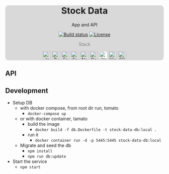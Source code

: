 <div align="center" style="background-color: rgb(149 150 150 / 35%); border-radius: 10px;">
  <h1>Stock Data</h1>
  <p>App and API</p>
  <a href="https://github.com/petarzarkov/stock-data/actions/"><img src="https://github.com/petarzarkov/stock-data/actions/workflows/build.yml/badge.svg?branch=main" alt="Build status"></a>
  <a href="https://github.com/petarzarkov/stock-data/blob/main/LICENSE"><img src="https://img.shields.io/github/license/petarzarkov/stock-data" alt="License"></a>
  <p style="color: gray;">Stack</p>
  <a href="https://www.javascript.com/"><img title="JavaScript" alt="JavaScript" width="26px" height="26px" src="https://github.com/get-icon/geticon/raw/master/icons/javascript.svg" /></a>
  <a href="https://www.typescriptlang.org/"><img title="Typescript" alt="Typescript" width="26px" height="26px" src="https://github.com/get-icon/geticon/raw/master/icons/typescript-icon.svg" /></a>
  <a href="https://www.fastify.io/"><img title="Fastify" alt="Fastify" width="26px" height="26px" src="https://www.fastify.io/images/favicon-32x32.1e22f0e774bc3cce.png" /></a>
  <a href="https://sequelize.org/"><img title="Sequelize" alt="Sequelize" width="26px" height="26px" src="https://sequelize.org/favicon.ico" /></a>
  <a href="https://nodejs.org/en/"><img title="NodeJS" alt="NodeJS" width="26px" height="26px" src="https://github.com/get-icon/geticon/raw/master/icons/nodejs-icon.svg" /></a>
  <a href="https://www.docker.com/"><img title="Docker" alt="Docker" width="26px" height="26px" src="https://github.com/get-icon/geticon/raw/master/icons/docker-icon.svg" /></a>
  <a href="https://github.com/" title="Github"><img src="https://github.com/get-icon/geticon/raw/master/icons/github-icon.svg" alt="Github" width="26px" height="26px" style="background-color: white; border-radius: 12px;"></a>
  <a href="https://code.visualstudio.com/" title="Visual Studio Code"><img src="https://github.com/get-icon/geticon/raw/master/icons/visual-studio-code.svg" alt="Visual Studio Code" width="26px" height="26px"></a>
  <a href="https://eslint.org/" title="ESLint"><img src="https://github.com/get-icon/geticon/raw/master/icons/eslint.svg" alt="ESLint" width="26px" height="26px"></a>
</div>

## API

<!-- - [API docs](https://stock-data.herokuapp.com/documentation)
- [Get stock](https://stock-data.herokuapp.com/api/stock) -->

## Development

- Setup DB
  - with docker compose, from root dir run, tomato
    - `docker-compose up`
  - or with docker container, tamato
    - build the image 
        - `docker build -f db.Dockerfile -t stock-data-db:local .`
    - run it
        - `docker container run -d -p 5445:5445 stock-data-db:local`
  - Migrate and seed the db
    - `npm install`
    - `npm run db:update`
- Start the service
  - `npm start`
